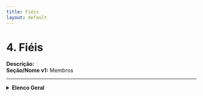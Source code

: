 ```yaml
---
title: Fiéis
layout: default
---
```


# 4. Fiéis <a id="fieis"></a>

**Descrição:**  
**Seção/Nome v1:** Membros

---

<details markdown="1">
<summary><strong>Elenco Geral</strong></summary markdown="1">

*(Anteriormente parte da seção "Gerenciamento de Membros", antigo "Elenco Geral")*  

**Descrição:** Subseção da seção de Fiéis (Pessoas), dedicada ao cadastro de Fiéis.  

### Clérigos Seculares

*(Antigo "Elenco Geral")*  

**Descrição:** Subseção da seção de Fiéis (Pessoas), dedicada ao cadastro de Fiéis clérigos diocesanos.  

### Irmãos Professos

*(Antigo "Elenco Geral")*  

**Descrição:** Subseção da seção de Fiéis (Pessoas), dedicada ao cadastro de Fiéis religiosos e que professam votos de consagração em IVCs e SVAs.  

### Leigos

*(Antigo "Fiéis Leigos")*  

**Descrição:** Subseção da seção de Fiéis (Pessoas), dedicada ao cadastro de Fiéis leigos que exercem ofício na Igreja.  

</details markdown="1">
